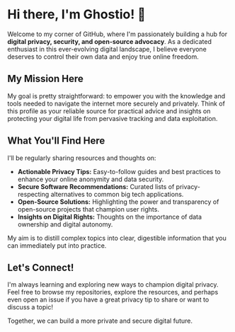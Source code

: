 # Hi there, I'm Ghostio! 👋

Welcome to my corner of GitHub, where I'm passionately building a hub for **digital privacy, security, and open-source advocacy**. As a dedicated enthusiast in this ever-evolving digital landscape, I believe everyone deserves to control their own data and enjoy true online freedom.

## My Mission Here

My goal is pretty straightforward: to empower you with the knowledge and tools needed to navigate the internet more securely and privately. Think of this profile as your reliable source for practical advice and insights on protecting your digital life from pervasive tracking and data exploitation.

## What You'll Find Here

I'll be regularly sharing resources and thoughts on:

* **Actionable Privacy Tips:** Easy-to-follow guides and best practices to enhance your online anonymity and data security.
* **Secure Software Recommendations:** Curated lists of privacy-respecting alternatives to common big tech applications.
* **Open-Source Solutions:** Highlighting the power and transparency of open-source projects that champion user rights.
* **Insights on Digital Rights:** Thoughts on the importance of data ownership and digital autonomy.

My aim is to distill complex topics into clear, digestible information that you can immediately put into practice.

## Let's Connect!

I'm always learning and exploring new ways to champion digital privacy. Feel free to browse my repositories, explore the resources, and perhaps even open an issue if you have a great privacy tip to share or want to discuss a topic!

Together, we can build a more private and secure digital future.
